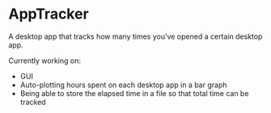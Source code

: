 # AppTracker
 A desktop app that tracks how many times you've opened a certain desktop app.

Currently working on:
- GUI
- Auto-plotting hours spent on each desktop app in a bar graph
- Being able to store the elapsed time in a file so that total time can be tracked
